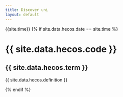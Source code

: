 ```yaml
---
title: Discover uni
layout: default
--- 
```

{{site.time}}
{% if site.data.hecos.date == site.time  %}
  <h1>  {{ site.data.hecos.code }} </h1>
  <h2> {{ site.data.hecos.term }} </h2>
  <p> {{ site.data.hecos.definition }} </p>
{% endif %}
